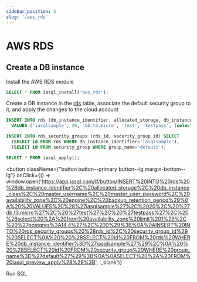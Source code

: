 ```yaml
---
sidebar_position: 5
slug: '/aws_rds'
---
```


# AWS RDS

## Create a DB instance

Install the AWS RDS module

```sql
SELECT * FROM iasql_install('aws_rds');
```

Create a DB instance in the [rds](https://dbdocs.io/iasql/iasql?table=rds&schema=public&view=table_structure) table, associate the default security group to it, and apply the changes to the cloud account

```sql
INSERT INTO rds (db_instance_identifier, allocated_storage, db_instance_class, master_username, master_user_password, availability_zone, engine, backup_retention_period)
  VALUES ('iasqlsample', 20, 'db.t3.micro', 'test', 'testpass', (select * from availability_zone limit 1), 'postgres:14.4', 0);

INSERT INTO rds_security_groups (rds_id, security_group_id) SELECT
  (SELECT id FROM rds WHERE db_instance_identifier='iasqlsample'),
  (SELECT id FROM security_group WHERE group_name='default');

SELECT * FROM iasql_apply();
```

<!--- https://www.urlencoder.org/ -->
<button
  className={"button button--primary button--lg margin-bottom--lg"}
  onClick={() => window.open('https://app.iasql.com/#/button/INSERT%20INTO%20rds%20%28db_instance_identifier%2C%20allocated_storage%2C%20db_instance_class%2C%20master_username%2C%20master_user_password%2C%20availability_zone%2C%20engine%2C%20backup_retention_period%29%0A%20%20VALUES%20%28%27iasqlsample%27%2C%2020%2C%20%27db.t3.micro%27%2C%20%27test%27%2C%20%27testpass%27%2C%20%28select%20%2A%20from%20availability_zone%20limit%201%29%2C%20%27postgres%3A14.4%27%2C%200%29%3B%0A%0AINSERT%20INTO%20rds_security_groups%20%28rds_id%2C%20security_group_id%29%20SELECT%0A%20%20%28SELECT%20id%20FROM%20rds%20WHERE%20db_instance_identifier%3D%27iasqlsample%27%29%2C%0A%20%20%28SELECT%20id%20FROM%20security_group%20WHERE%20group_name%3D%27default%27%29%3B%0A%0ASELECT%20%2A%20FROM%20iasql_preview_apply%28%29%3B', '_blank')}
>
Run SQL
</button>
